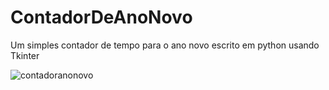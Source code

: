 # ContadorDeAnoNovo
Um simples contador de tempo para o ano novo escrito em python usando Tkinter


![contadoranonovo](https://user-images.githubusercontent.com/9018264/34457448-867a1f12-ed97-11e7-8a1d-65efc6146a42.png)


